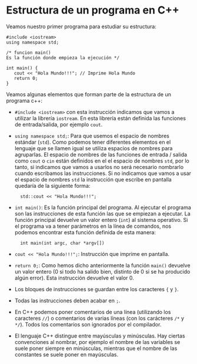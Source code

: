 # Estructura de un programa en C++

Veamos nuestro primer programa para estudiar su estructura:

    #include <iostream>
    using namespace std;

    /* funcion main() 
    Es la función donde empieza la ejecución */
    
    int main() {
       cout << "Hola Mundo!!!"; // Imprime Hola Mundo
       return 0;
    }

Veamos algunas elementos que forman parte de la estructura de un programa c++:

* `#include <iostream>` con esta instrucción indicamos que vamos a utilizar la librería `iostream`. En esta librería están definida las funciones de entrada/salida, por ejemplo `cout`.
* `using namespace std;`: Para que usemos el espacio de nombres estándar (`std`). Como podemos tener diferentes elementos en el lenguaje que se llamen igual se utiliza espacios de nombres para agruparlas. El espacio de nombres de las funciones de entrada / salida como `cout` o `cin` están definidos en el el espacio de nombres `std`, por lo tanto, si indicamos que vamos a usarlos no será necesario nombrarlo cuando escribamos las instrucciones.  Si no indicamos que vamos a usar el espacio de nombres `std` la instrucción que escribe en pantalla quedaría de la siguiente forma:

        std::cout << "Hola Mundo!!!"; 
    
* `int main()`: Es la función principal del programa. Al ejecutar el programa son las instrucciones de esta función las que se empiezan a ejecutar. La función principal devuelve un valor entero (`int`) al sistema operativo. Si el programa va a tener parámetros en la línea de comandos, nos podemos encontrar esta función definida de esta manera:

        int main(int argc, char *argv[])

* `cout << "Hola Mundo!!!";`: Instrucción que imprime en pantalla.
* `return 0;`: Como hemos dicho anteriormente la función `main()` devuelve un valor entero (0 si todo ha salido bien, distinto de 0 si se ha producido algún error). Esta instrucción devuelve el valor 0.
* Los bloques de instrucciones se guardan entre los caracteres `{` y `}`.
* Todas las instrucciones deben acabar en `;`.
* En C++ podemos poner comentarios de una línea (utilizando los caracteres `//`) o comentarios de varias líneas (con los carácteres `/*` y `*/`). Todos los comentarios son ignorados por el compilador.
* El lenguaje C++ distingue entre mayúsculas y minúsculas. Hay ciertas convenciones al nombrar, por ejemplo el nombre de las variables se suele poner siempre en minúsculas, mientras que el nombre de las constantes se suele poner en mayúsculas.
